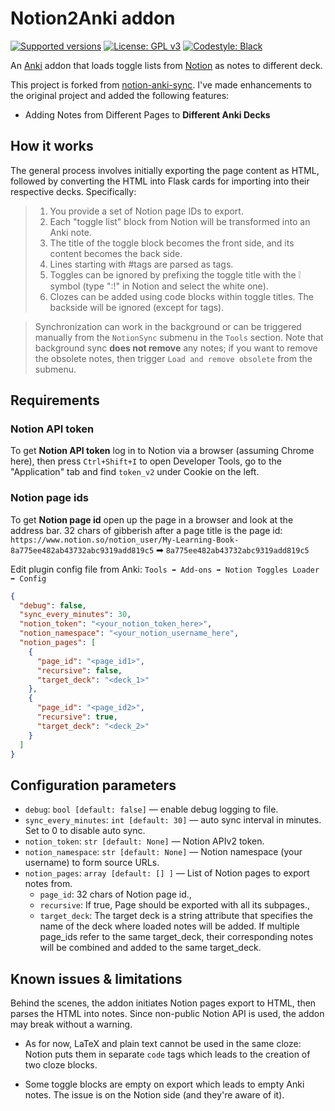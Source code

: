 # Notion2Anki addon
[![Supported versions](https://img.shields.io/badge/python-3.8%20%7C%203.9-blue)](https://github.com/BaiRuic/Notion2Anki)
[![License: GPL v3](https://img.shields.io/badge/License-GPLv3-blue.svg)](https://www.gnu.org/licenses/gpl-3.0)
[![Codestyle: Black](https://img.shields.io/badge/code%20style-black-000000.svg)](https://github.com/psf/black)

An [Anki](https://apps.ankiweb.net/) addon that loads toggle lists from [Notion](https://notion.so) as notes to different deck.

This project is forked from [notion-anki-sync](https://github.com/9dogs/notion-anki-sync). I've made enhancements to the original project and added the following features:
+ Adding Notes from Different Pages to **Different Anki Decks**


## How it works
The general process involves initially exporting the page content as HTML, followed by converting the HTML into Flask cards for importing into their respective decks. Specifically:

>1. You provide a set of Notion page IDs to export.
>2. Each "toggle list" block from Notion will be transformed into an Anki note.
>3. The title of the toggle block becomes the front side, and its content becomes the back side.
>4. Lines starting with #tags are parsed as tags.
>5. Toggles can be ignored by prefixing the toggle title with the ❕ symbol (type ":!" in Notion and select the white one).
>6. Clozes can be added using code blocks within toggle titles. The backside will be ignored (except for tags).

>Synchronization can work in the background or can be triggered manually from the `NotionSync` submenu in the `Tools`
section. Note that background sync **does not remove** any notes; if you want to remove the obsolete notes, then
trigger `Load and remove obsolete` from the submenu.

## Requirements

### Notion API token

To get **Notion API token** log in to Notion via a browser (assuming Chrome here),
then press `Ctrl+Shift+I` to open Developer Tools, go to the "Application" tab
and find `token_v2` under Cookie on the left.

### Notion page ids

To get **Notion page id** open up the page in a browser and look at the
address bar. 32 chars of gibberish after a page title is the page id:
`https://www.notion.so/notion_user/My-Learning-Book-8a775ee482ab43732abc9319add819c5`
➡ `8a775ee482ab43732abc9319add819c5`

Edit plugin config file from Anki: `Tools ➡ Add-ons ➡ Notion Toggles Loader ➡ Config`
```json
{
  "debug": false,
  "sync_every_minutes": 30,
  "notion_token": "<your_notion_token_here>",
  "notion_namespace": "<your_notion_username_here",
  "notion_pages": [
    {
      "page_id": "<page_id1>",
      "recursive": false,
      "target_deck": "<deck_1>"
    },
    {
      "page_id": "<page_id2>",
      "recursive": true,
      "target_deck": "<deck_2>"
    }
  ]
}
```

## Configuration parameters

- `debug`: `bool [default: false]` — enable debug logging to file.
- `sync_every_minutes`: `int [default: 30]` — auto sync interval in minutes. Set to 0 to disable auto sync.
- `notion_token`: `str [default: None]` — Notion APIv2 token.
- `notion_namespace`: `str [default: None]` — Notion namespace (your username) to form source URLs.
- `notion_pages`: `array [default: [] ]` — List of Notion pages to export notes from.
  -  `page_id`: 32 chars of Notion page id.,
  - `recursive`: If true, Page should be exported with all its subpages.,
  - `target_deck`: The target deck is a string attribute that specifies the name of the deck where loaded notes will be added. If multiple page_ids refer to the same target_deck, their corresponding notes will be combined and added to the same target_deck.

## Known issues & limitations

Behind the scenes, the addon initiates Notion pages export to HTML, then parses the HTML into notes. Since non-public
Notion API is used, the addon may break without a warning.

- As for now, LaTeX and plain text cannot be used in the same cloze: Notion puts them in separate `code` tags which
  leads to the creation of two cloze blocks.

- Some toggle blocks are empty on export which leads to empty Anki notes. The issue is on the Notion side (and they're
  aware of it).